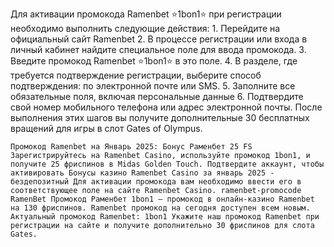 Для активации промокода Ramenbet ⭐️1bon1⭐️ при регистрации необходимо выполнить следующие действия:
	1. Перейдите на официальный сайт Ramenbet
	2. В процессе регистрации или входа в личный кабинет найдите специальное поле для ввода промокода.
	3. Введите промокод Ramenbet ⭐️1bon1⭐️ в это поле.
	4. В разделе, где требуется подтверждение регистрации, выберите способ подтверждения: по электронной почте или SMS.
	5. Заполните все обязательные поля, включая персональные данные
	6. Подтвердите свой номер мобильного телефона или адрес электронной почты.
	После выполнения этих шагов вы получите дополнительные 30 бесплатных вращений для игры в слот Gates of Olympus.

	Промокод Ramenbet на Январь 2025: Бонус Раменбет 25 FS Зарегистрируйтесь на Ramenbet Casino, используйте промокод 1bon1, и получите 25 фриспинов в Midas Golden Touch. Подтвердите аккаунт, чтобы активировать Бонусы казино Ramenbet Casino за январь 2025 - бездепозитный Для активации промокода вам необходимо ввести его в соответствующее поле на сайте Ramenbet Casino. ramenbet-promocode RamenBet Промокод Раменбет 1bon1 – промокод в онлайн-казино Ramenbet на 130 фриспинов. Ramenbet промокод на сегодня доступен всем новым. Актуальный промокод Ramenbet: 1bon1 Укажите наш промокод Ramenbet при регистрации на сайте и получите дополнительно 30 фриспинов для слота Gates.

